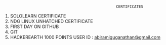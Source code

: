                                                       CERTIFICATES
                                                      
   1. SOLOLEARN CERTIFICATE
   2. NDG LINUX UNHATCHED CERTIFICATE
   3. FIRST DAY ON GITHUB
   4. GIT
   5. HACKEREARTH 1000 POINTS USER ID : abiramiguganathan@gmail.com
   
